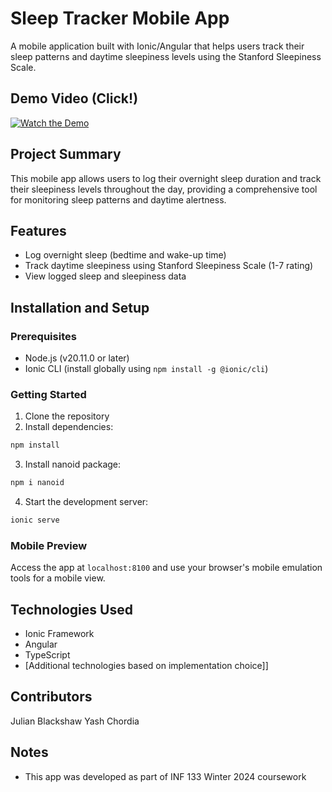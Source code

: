 # Sleep Tracker Mobile App

A mobile application built with Ionic/Angular that helps users track their sleep patterns and daytime sleepiness levels using the Stanford Sleepiness Scale.

## Demo Video (Click!)

[![Watch the Demo](https://img.youtube.com/vi/E7X-MG05KRQ/maxresdefault.jpg)](https://youtu.be/E7X-MG05KRQ)

## Project Summary
This mobile app allows users to log their overnight sleep duration and track their sleepiness levels throughout the day, providing a comprehensive tool for monitoring sleep patterns and daytime alertness.

## Features
- Log overnight sleep (bedtime and wake-up time)
- Track daytime sleepiness using Stanford Sleepiness Scale (1-7 rating)
- View logged sleep and sleepiness data

## Installation and Setup

### Prerequisites
- Node.js (v20.11.0 or later)
- Ionic CLI (install globally using `npm install -g @ionic/cli`)

### Getting Started
1. Clone the repository
2. Install dependencies:
```bash
npm install
```
3. Install nanoid package:
```bash
npm i nanoid
```
4. Start the development server:
```bash
ionic serve
```

### Mobile Preview
Access the app at `localhost:8100` and use your browser's mobile emulation tools for a mobile view.

## Technologies Used
- Ionic Framework
- Angular
- TypeScript
- [Additional technologies based on implementation choice]]

## Contributors
Julian Blackshaw
Yash Chordia

## Notes
- This app was developed as part of INF 133 Winter 2024 coursework
